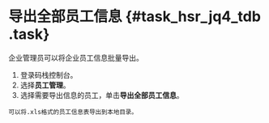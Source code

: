 # 导出全部员工信息 {#task_hsr_jq4_tdb .task}

企业管理员可以将企业员工信息批量导出。

1.   登录码栈控制台。 
2.   选择**员工管理**。 
3.   选择需要导出信息的员工，单击**导出全部员工信息**。 

    可以将.xls格式的员工信息表导出到本地目录。


